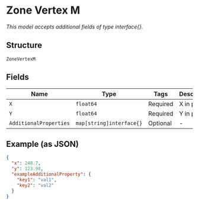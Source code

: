 
# Zone Vertex M

*This model accepts additional fields of type interface{}.*

## Structure

`ZoneVertexM`

## Fields

| Name | Type | Tags | Description |
|  --- | --- | --- | --- |
| `X` | `float64` | Required | X in pixel |
| `Y` | `float64` | Required | Y in pixel |
| `AdditionalProperties` | `map[string]interface{}` | Optional | - |

## Example (as JSON)

```json
{
  "x": 248.7,
  "y": 123.98,
  "exampleAdditionalProperty": {
    "key1": "val1",
    "key2": "val2"
  }
}
```

